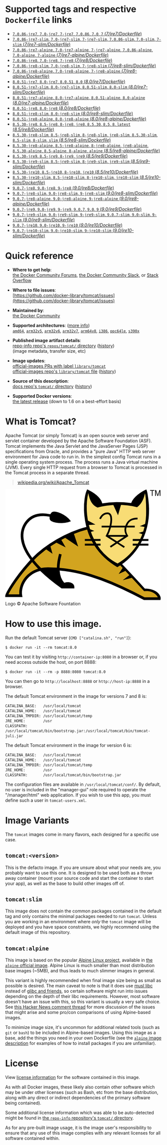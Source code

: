 <!--

********************************************************************************

WARNING:

    DO NOT EDIT "tomcat/README.md"

    IT IS AUTO-GENERATED

    (from the other files in "tomcat/" combined with a set of templates)

********************************************************************************

-->

# Supported tags and respective `Dockerfile` links

-	[`7.0.86-jre7`, `7.0-jre7`, `7-jre7`, `7.0.86`, `7.0`, `7` (*7/jre7/Dockerfile*)](https://github.com/docker-library/tomcat/blob/d30e763f14a26d2b3acfbce53ff2e53c6f119eaf/7/jre7/Dockerfile)
-	[`7.0.86-jre7-slim`, `7.0-jre7-slim`, `7-jre7-slim`, `7.0.86-slim`, `7.0-slim`, `7-slim` (*7/jre7-slim/Dockerfile*)](https://github.com/docker-library/tomcat/blob/d30e763f14a26d2b3acfbce53ff2e53c6f119eaf/7/jre7-slim/Dockerfile)
-	[`7.0.86-jre7-alpine`, `7.0-jre7-alpine`, `7-jre7-alpine`, `7.0.86-alpine`, `7.0-alpine`, `7-alpine` (*7/jre7-alpine/Dockerfile*)](https://github.com/docker-library/tomcat/blob/a46495d93b02266f616208b1599c26a2df0ae7f8/7/jre7-alpine/Dockerfile)
-	[`7.0.86-jre8`, `7.0-jre8`, `7-jre8` (*7/jre8/Dockerfile*)](https://github.com/docker-library/tomcat/blob/d30e763f14a26d2b3acfbce53ff2e53c6f119eaf/7/jre8/Dockerfile)
-	[`7.0.86-jre8-slim`, `7.0-jre8-slim`, `7-jre8-slim` (*7/jre8-slim/Dockerfile*)](https://github.com/docker-library/tomcat/blob/d30e763f14a26d2b3acfbce53ff2e53c6f119eaf/7/jre8-slim/Dockerfile)
-	[`7.0.86-jre8-alpine`, `7.0-jre8-alpine`, `7-jre8-alpine` (*7/jre8-alpine/Dockerfile*)](https://github.com/docker-library/tomcat/blob/a46495d93b02266f616208b1599c26a2df0ae7f8/7/jre8-alpine/Dockerfile)
-	[`8.0.51-jre7`, `8.0-jre7`, `8.0.51`, `8.0` (*8.0/jre7/Dockerfile*)](https://github.com/docker-library/tomcat/blob/eb611b28ea26adad400611ac46691a0c3dc89c7d/8.0/jre7/Dockerfile)
-	[`8.0.51-jre7-slim`, `8.0-jre7-slim`, `8.0.51-slim`, `8.0-slim` (*8.0/jre7-slim/Dockerfile*)](https://github.com/docker-library/tomcat/blob/eb611b28ea26adad400611ac46691a0c3dc89c7d/8.0/jre7-slim/Dockerfile)
-	[`8.0.51-jre7-alpine`, `8.0-jre7-alpine`, `8.0.51-alpine`, `8.0-alpine` (*8.0/jre7-alpine/Dockerfile*)](https://github.com/docker-library/tomcat/blob/6ab703d29e98ab7a091bee846a58b8288cb81521/8.0/jre7-alpine/Dockerfile)
-	[`8.0.51-jre8`, `8.0-jre8` (*8.0/jre8/Dockerfile*)](https://github.com/docker-library/tomcat/blob/eb611b28ea26adad400611ac46691a0c3dc89c7d/8.0/jre8/Dockerfile)
-	[`8.0.51-jre8-slim`, `8.0-jre8-slim` (*8.0/jre8-slim/Dockerfile*)](https://github.com/docker-library/tomcat/blob/eb611b28ea26adad400611ac46691a0c3dc89c7d/8.0/jre8-slim/Dockerfile)
-	[`8.0.51-jre8-alpine`, `8.0-jre8-alpine` (*8.0/jre8-alpine/Dockerfile*)](https://github.com/docker-library/tomcat/blob/6ab703d29e98ab7a091bee846a58b8288cb81521/8.0/jre8-alpine/Dockerfile)
-	[`8.5.30-jre8`, `8.5-jre8`, `8-jre8`, `jre8`, `8.5.30`, `8.5`, `8`, `latest` (*8.5/jre8/Dockerfile*)](https://github.com/docker-library/tomcat/blob/e8a6bec69c82f8d55c5c2c17021a62b36d8bfb19/8.5/jre8/Dockerfile)
-	[`8.5.30-jre8-slim`, `8.5-jre8-slim`, `8-jre8-slim`, `jre8-slim`, `8.5.30-slim`, `8.5-slim`, `8-slim`, `slim` (*8.5/jre8-slim/Dockerfile*)](https://github.com/docker-library/tomcat/blob/e8a6bec69c82f8d55c5c2c17021a62b36d8bfb19/8.5/jre8-slim/Dockerfile)
-	[`8.5.30-jre8-alpine`, `8.5-jre8-alpine`, `8-jre8-alpine`, `jre8-alpine`, `8.5.30-alpine`, `8.5-alpine`, `8-alpine`, `alpine` (*8.5/jre8-alpine/Dockerfile*)](https://github.com/docker-library/tomcat/blob/e8a6bec69c82f8d55c5c2c17021a62b36d8bfb19/8.5/jre8-alpine/Dockerfile)
-	[`8.5.30-jre9`, `8.5-jre9`, `8-jre9`, `jre9` (*8.5/jre9/Dockerfile*)](https://github.com/docker-library/tomcat/blob/e8a6bec69c82f8d55c5c2c17021a62b36d8bfb19/8.5/jre9/Dockerfile)
-	[`8.5.30-jre9-slim`, `8.5-jre9-slim`, `8-jre9-slim`, `jre9-slim` (*8.5/jre9-slim/Dockerfile*)](https://github.com/docker-library/tomcat/blob/e8a6bec69c82f8d55c5c2c17021a62b36d8bfb19/8.5/jre9-slim/Dockerfile)
-	[`8.5.30-jre10`, `8.5-jre10`, `8-jre10`, `jre10` (*8.5/jre10/Dockerfile*)](https://github.com/docker-library/tomcat/blob/e8a6bec69c82f8d55c5c2c17021a62b36d8bfb19/8.5/jre10/Dockerfile)
-	[`8.5.30-jre10-slim`, `8.5-jre10-slim`, `8-jre10-slim`, `jre10-slim` (*8.5/jre10-slim/Dockerfile*)](https://github.com/docker-library/tomcat/blob/e8a6bec69c82f8d55c5c2c17021a62b36d8bfb19/8.5/jre10-slim/Dockerfile)
-	[`9.0.7-jre8`, `9.0-jre8`, `9-jre8` (*9.0/jre8/Dockerfile*)](https://github.com/docker-library/tomcat/blob/e8a6bec69c82f8d55c5c2c17021a62b36d8bfb19/9.0/jre8/Dockerfile)
-	[`9.0.7-jre8-slim`, `9.0-jre8-slim`, `9-jre8-slim` (*9.0/jre8-slim/Dockerfile*)](https://github.com/docker-library/tomcat/blob/e8a6bec69c82f8d55c5c2c17021a62b36d8bfb19/9.0/jre8-slim/Dockerfile)
-	[`9.0.7-jre8-alpine`, `9.0-jre8-alpine`, `9-jre8-alpine` (*9.0/jre8-alpine/Dockerfile*)](https://github.com/docker-library/tomcat/blob/e8a6bec69c82f8d55c5c2c17021a62b36d8bfb19/9.0/jre8-alpine/Dockerfile)
-	[`9.0.7-jre9`, `9.0-jre9`, `9-jre9`, `9.0.7`, `9.0`, `9` (*9.0/jre9/Dockerfile*)](https://github.com/docker-library/tomcat/blob/e8a6bec69c82f8d55c5c2c17021a62b36d8bfb19/9.0/jre9/Dockerfile)
-	[`9.0.7-jre9-slim`, `9.0-jre9-slim`, `9-jre9-slim`, `9.0.7-slim`, `9.0-slim`, `9-slim` (*9.0/jre9-slim/Dockerfile*)](https://github.com/docker-library/tomcat/blob/e8a6bec69c82f8d55c5c2c17021a62b36d8bfb19/9.0/jre9-slim/Dockerfile)
-	[`9.0.7-jre10`, `9.0-jre10`, `9-jre10` (*9.0/jre10/Dockerfile*)](https://github.com/docker-library/tomcat/blob/e8a6bec69c82f8d55c5c2c17021a62b36d8bfb19/9.0/jre10/Dockerfile)
-	[`9.0.7-jre10-slim`, `9.0-jre10-slim`, `9-jre10-slim` (*9.0/jre10-slim/Dockerfile*)](https://github.com/docker-library/tomcat/blob/e8a6bec69c82f8d55c5c2c17021a62b36d8bfb19/9.0/jre10-slim/Dockerfile)

# Quick reference

-	**Where to get help**:  
	[the Docker Community Forums](https://forums.docker.com/), [the Docker Community Slack](https://blog.docker.com/2016/11/introducing-docker-community-directory-docker-community-slack/), or [Stack Overflow](https://stackoverflow.com/search?tab=newest&q=docker)

-	**Where to file issues**:  
	[https://github.com/docker-library/tomcat/issues](https://github.com/docker-library/tomcat/issues)

-	**Maintained by**:  
	[the Docker Community](https://github.com/docker-library/tomcat)

-	**Supported architectures**: ([more info](https://github.com/docker-library/official-images#architectures-other-than-amd64))  
	[`amd64`](https://hub.docker.com/r/amd64/tomcat/), [`arm32v5`](https://hub.docker.com/r/arm32v5/tomcat/), [`arm32v6`](https://hub.docker.com/r/arm32v6/tomcat/), [`arm32v7`](https://hub.docker.com/r/arm32v7/tomcat/), [`arm64v8`](https://hub.docker.com/r/arm64v8/tomcat/), [`i386`](https://hub.docker.com/r/i386/tomcat/), [`ppc64le`](https://hub.docker.com/r/ppc64le/tomcat/), [`s390x`](https://hub.docker.com/r/s390x/tomcat/)

-	**Published image artifact details**:  
	[repo-info repo's `repos/tomcat/` directory](https://github.com/docker-library/repo-info/blob/master/repos/tomcat) ([history](https://github.com/docker-library/repo-info/commits/master/repos/tomcat))  
	(image metadata, transfer size, etc)

-	**Image updates**:  
	[official-images PRs with label `library/tomcat`](https://github.com/docker-library/official-images/pulls?q=label%3Alibrary%2Ftomcat)  
	[official-images repo's `library/tomcat` file](https://github.com/docker-library/official-images/blob/master/library/tomcat) ([history](https://github.com/docker-library/official-images/commits/master/library/tomcat))

-	**Source of this description**:  
	[docs repo's `tomcat/` directory](https://github.com/docker-library/docs/tree/master/tomcat) ([history](https://github.com/docker-library/docs/commits/master/tomcat))

-	**Supported Docker versions**:  
	[the latest release](https://github.com/docker/docker-ce/releases/latest) (down to 1.6 on a best-effort basis)

# What is Tomcat?

Apache Tomcat (or simply Tomcat) is an open source web server and servlet container developed by the Apache Software Foundation (ASF). Tomcat implements the Java Servlet and the JavaServer Pages (JSP) specifications from Oracle, and provides a "pure Java" HTTP web server environment for Java code to run in. In the simplest config Tomcat runs in a single operating system process. The process runs a Java virtual machine (JVM). Every single HTTP request from a browser to Tomcat is processed in the Tomcat process in a separate thread.

> [wikipedia.org/wiki/Apache_Tomcat](https://en.wikipedia.org/wiki/Apache_Tomcat)

![logo](https://raw.githubusercontent.com/docker-library/docs/8e31eb93a02d504d0cfe1da435aa31b377fc627d/tomcat/logo.png)Logo &copy; Apache Software Fountation

# How to use this image.

Run the default Tomcat server (`CMD ["catalina.sh", "run"]`):

```console
$ docker run -it --rm tomcat:8.0
```

You can test it by visiting `http://container-ip:8080` in a browser or, if you need access outside the host, on port 8888:

```console
$ docker run -it --rm -p 8888:8080 tomcat:8.0
```

You can then go to `http://localhost:8888` or `http://host-ip:8888` in a browser.

The default Tomcat environment in the image for versions 7 and 8 is:

	CATALINA_BASE:   /usr/local/tomcat
	CATALINA_HOME:   /usr/local/tomcat
	CATALINA_TMPDIR: /usr/local/tomcat/temp
	JRE_HOME:        /usr
	CLASSPATH:       /usr/local/tomcat/bin/bootstrap.jar:/usr/local/tomcat/bin/tomcat-juli.jar

The default Tomcat environment in the image for version 6 is:

	CATALINA_BASE:   /usr/local/tomcat
	CATALINA_HOME:   /usr/local/tomcat
	CATALINA_TMPDIR: /usr/local/tomcat/temp
	JRE_HOME:        /usr
	CLASSPATH:       /usr/local/tomcat/bin/bootstrap.jar

The configuration files are available in `/usr/local/tomcat/conf/`. By default, no user is included in the "manager-gui" role required to operate the "/manager/html" web application. If you wish to use this app, you must define such a user in `tomcat-users.xml`.

# Image Variants

The `tomcat` images come in many flavors, each designed for a specific use case.

## `tomcat:<version>`

This is the defacto image. If you are unsure about what your needs are, you probably want to use this one. It is designed to be used both as a throw away container (mount your source code and start the container to start your app), as well as the base to build other images off of.

## `tomcat:slim`

This image does not contain the common packages contained in the default tag and only contains the minimal packages needed to run `tomcat`. Unless you are working in an environment where *only* the `tomcat` image will be deployed and you have space constraints, we highly recommend using the default image of this repository.

## `tomcat:alpine`

This image is based on the popular [Alpine Linux project](http://alpinelinux.org), available in [the `alpine` official image](https://hub.docker.com/_/alpine). Alpine Linux is much smaller than most distribution base images (~5MB), and thus leads to much slimmer images in general.

This variant is highly recommended when final image size being as small as possible is desired. The main caveat to note is that it does use [musl libc](http://www.musl-libc.org) instead of [glibc and friends](http://www.etalabs.net/compare_libcs.html), so certain software might run into issues depending on the depth of their libc requirements. However, most software doesn't have an issue with this, so this variant is usually a very safe choice. See [this Hacker News comment thread](https://news.ycombinator.com/item?id=10782897) for more discussion of the issues that might arise and some pro/con comparisons of using Alpine-based images.

To minimize image size, it's uncommon for additional related tools (such as `git` or `bash`) to be included in Alpine-based images. Using this image as a base, add the things you need in your own Dockerfile (see the [`alpine` image description](https://hub.docker.com/_/alpine/) for examples of how to install packages if you are unfamiliar).

# License

View [license information](https://www.apache.org/licenses/LICENSE-2.0) for the software contained in this image.

As with all Docker images, these likely also contain other software which may be under other licenses (such as Bash, etc from the base distribution, along with any direct or indirect dependencies of the primary software being contained).

Some additional license information which was able to be auto-detected might be found in [the `repo-info` repository's `tomcat/` directory](https://github.com/docker-library/repo-info/tree/master/repos/tomcat).

As for any pre-built image usage, it is the image user's responsibility to ensure that any use of this image complies with any relevant licenses for all software contained within.
